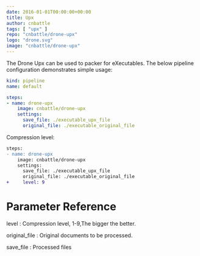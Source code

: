 ```yaml
---
date: 2016-01-01T00:00:00+00:00
title: Upx
author: cnbattle
tags: [ "upx" ]
repo: "cnbattle/drone-upx"
logo: "drone.svg"
image: "cnbattle/drone-upx"
---
```


The Drone Upx can be used to packer for eXecutables. The below pipeline configuration demonstrates simple usage:

```yaml
kind: pipeline
name: default

steps:
- name: drone-upx
    image: cnbattle/drone-upx
    settings:
      save_file: ./executable_upx_file
      original_file: ./executable_original_file
```

Compression level:

```diff
steps:
- name: drone-upx
    image: cnbattle/drone-upx
    settings:
      save_file: ./executable_upx_file
      original_file: ./executable_original_file
+     level: 9
```

# Parameter Reference

level
: Compression level, 1-9,The bigger the better.

original_file
: Original documents to be processed.

save_file
: Processed files
